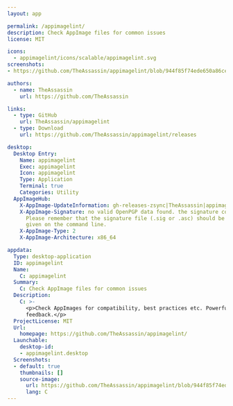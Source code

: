 ```yaml
---
layout: app

permalink: /appimagelint/
description: Check AppImage files for common issues
license: MIT

icons:
  - appimagelint/icons/scalable/appimagelint.svg
screenshots:
- https://github.com/TheAssassin/appimagelint/blob/944f85f74ede650a86ce01a18217d8834e2b3bb1/resources/screenshot.png

authors:
  - name: TheAssassin
    url: https://github.com/TheAssassin

links:
  - type: GitHub
    url: TheAssassin/appimagelint
  - type: Download
    url: https://github.com/TheAssassin/appimagelint/releases

desktop:
  Desktop Entry:
    Name: appimagelint
    Exec: appimagelint
    Icon: appimagelint
    Type: Application
    Terminal: true
    Categories: Utility
  AppImageHub:
    X-AppImage-UpdateInformation: gh-releases-zsync|TheAssassin|appimagelint|continuous|appimagelint*-x86_64.AppImage.zsync
    X-AppImage-Signature: no valid OpenPGP data found. the signature could not be verified.
      Please remember that the signature file (.sig or .asc) should be the first file
      given on the command line.
    X-AppImage-Type: 2
    X-AppImage-Architecture: x86_64

appdata:
  Type: desktop-application
  ID: appimagelint
  Name:
    C: appimagelint
  Summary:
    C: Check AppImage files for common issues
  Description:
    C: >-
      <p>Check AppImages for compatibility, best practices etc. Powerful functionality combined with simple usage and human-friendly
      feedback.</p>
  ProjectLicense: MIT
  Url:
    homepage: https://github.com/TheAssassin/appimagelint/
  Launchable:
    desktop-id:
    - appimagelint.desktop
  Screenshots:
  - default: true
    thumbnails: []
    source-image:
      url: https://github.com/TheAssassin/appimagelint/blob/944f85f74ede650a86ce01a18217d8834e2b3bb1/resources/screenshot.png
      lang: C
---
```

